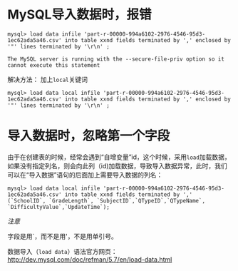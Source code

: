 
# MySQL导入数据时，报错
```
mysql> load data infile 'part-r-00000-994a6102-2976-4546-95d3-1ec62ada5a46.csv' into table xxnd fields terminated by ',' enclosed by '"' lines terminated by '\r\n' ;

The MySQL server is running with the --secure-file-priv option so it cannot execute this statement
```
解决方法：
加上`local`关键词
```
mysql> load data local infile 'part-r-00000-994a6102-2976-4546-95d3-1ec62ada5a46.csv' into table xxnd fields terminated by ',' enclosed by '"' lines terminated by '\r\n' ;
```

# 导入数据时，忽略第一个字段
由于在创建表的时候，经常会遇到“自增变量”id，这个时候，采用`load`加载数据，如果没有指定列名，则会向此列（id)加载数据，导致导入数据异常，此时，我们可以在“导入数据”语句的后面加上需要导入数据的列名：
```
mysql> load data local infile 'part-r-00000-994a6102-2976-4546-95d3-1ec62ada5a46.csv' into table xxnd fields terminated by ',' (`SchoolID`, `GradeLength`, `SubjectID`,`QTypeID`,`QTypeName`,   `DifficultyValue`,`UpdateTime`);
```
*注意*

字段是用\`，而不是用'，不是用单引号。

数据导入（`load data`）语法官方网页：http://dev.mysql.com/doc/refman/5.7/en/load-data.html